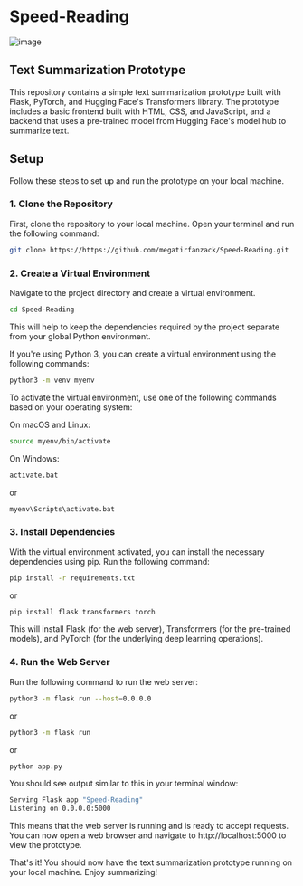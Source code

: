 ﻿# Speed-Reading
![image](https://github.com/megatirfanzack/Speed-Reading/assets/118198158/5753979f-bbcd-40be-bc20-22d86517406e)


## Text Summarization Prototype

This repository contains a simple text summarization prototype built with Flask, PyTorch, and Hugging Face's Transformers library. The prototype includes a basic frontend built with HTML, CSS, and JavaScript, and a backend that uses a pre-trained model from Hugging Face's model hub to summarize text.

## Setup
Follow these steps to set up and run the prototype on your local machine.

### 1. Clone the Repository
First, clone the repository to your local machine. Open your terminal and run the following command:

```bash
git clone https://https://github.com/megatirfanzack/Speed-Reading.git
```

### 2. Create a Virtual Environment
Navigate to the project directory and create a virtual environment. 

```bash
cd Speed-Reading
```

This will help to keep the dependencies required by the project separate from your global Python environment.

If you're using Python 3, you can create a virtual environment using the following commands:

```bash
python3 -m venv myenv
```

To activate the virtual environment, use one of the following commands based on your operating system:

On macOS and Linux:

```bash
source myenv/bin/activate
```

On Windows:

```bash
activate.bat
```
or
```bash
myenv\Scripts\activate.bat
```

### 3. Install Dependencies
With the virtual environment activated, you can install the necessary dependencies using pip. Run the following command:

```bash
pip install -r requirements.txt
```
or
```bash
pip install flask transformers torch
```

This will install Flask (for the web server), Transformers (for the pre-trained models), and PyTorch (for the underlying deep learning operations).

### 4. Run the Web Server
Run the following command to run the web server:
    
```bash
python3 -m flask run --host=0.0.0.0
```
or
```bash
python3 -m flask run
```
or
```bash
python app.py
```

You should see output similar to this in your terminal window:
```bash
Serving Flask app "Speed-Reading"
Listening on 0.0.0.0:5000
```
This means that the web server is running and is ready to accept requests. You can now open a web browser and navigate to http://localhost:5000 to view the prototype.

That's it! You should now have the text summarization prototype running on your local machine. Enjoy summarizing!
